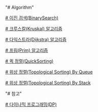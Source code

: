 "# Algorithm" 

[# 이진 검색(BinarySearch)](https://github.com/roqdkfwk/Algorithm/blob/master/Algorithm/%EC%9D%B4%EC%A7%84%EA%B2%80%EC%83%89(BinarySearch).md)

[# 크루스칼(Kruskal) 알고리즘](https://github.com/roqdkfwk/Algorithm/blob/master/Algorithm/%ED%81%AC%EB%A3%A8%EC%8A%A4%EC%B9%BC(Kruskal)%20%EC%95%8C%EA%B3%A0%EB%A6%AC%EC%A6%98.md)

[# 다익스트라(Dijkstra) 알고리즘](https://github.com/roqdkfwk/Algorithm/blob/master/Algorithm/%EB%8B%A4%EC%9D%B5%EC%8A%A4%ED%8A%B8%EB%9D%BC(Dijkstra)%20%EC%95%8C%EA%B3%A0%EB%A6%AC%EC%A6%98.md)

[# 프림(Prim) 알고리즘](https://github.com/roqdkfwk/Algorithm/blob/master/Algorithm/%ED%94%84%EB%A6%BC(Prim)%20%EC%95%8C%EA%B3%A0%EB%A6%AC%EC%A6%98.md)

[# 퀵 정렬(QuickSorting)](https://github.com/roqdkfwk/Algorithm/blob/master/Algorithm/%ED%80%B5%20%EC%A0%95%EB%A0%AC(Quick%20Sort).md)

[# 위상 정렬(Topological Sorting) By Queue](https://github.com/roqdkfwk/Algorithm/blob/master/Algorithm/%EC%9C%84%EC%83%81%20%EC%A0%95%EB%A0%AC(Topological%20Sorting)%20By%20Queue.md)

[# 위상 정렬(Topological Sorting) By Stack](https://github.com/roqdkfwk/Algorithm/blob/master/Algorithm/%EC%9C%84%EC%83%81%20%EC%A0%95%EB%A0%AC(Topological%20Sorting)%20By%20Stack.md)

"# 참고" 

[# 다이나믹 프로그래밍(DP)](https://st-lab.tistory.com/141)
